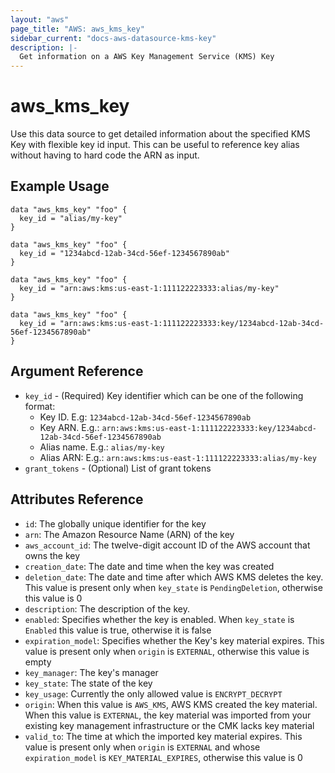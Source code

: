 ```yaml
---
layout: "aws"
page_title: "AWS: aws_kms_key"
sidebar_current: "docs-aws-datasource-kms-key"
description: |-
  Get information on a AWS Key Management Service (KMS) Key
---
```


# aws\_kms\_key

Use this data source to get detailed information about 
the specified KMS Key with flexible key id input. 
This can be useful to reference key alias 
without having to hard code the ARN as input.

## Example Usage

```hcl
data "aws_kms_key" "foo" {
  key_id = "alias/my-key"
}

data "aws_kms_key" "foo" {
  key_id = "1234abcd-12ab-34cd-56ef-1234567890ab"
}

data "aws_kms_key" "foo" {
  key_id = "arn:aws:kms:us-east-1:111122223333:alias/my-key"
}

data "aws_kms_key" "foo" {
  key_id = "arn:aws:kms:us-east-1:111122223333:key/1234abcd-12ab-34cd-56ef-1234567890ab"
}
```

## Argument Reference

* `key_id` - (Required) Key identifier which can be one of the following format:
  * Key ID. E.g: `1234abcd-12ab-34cd-56ef-1234567890ab`
  * Key ARN. E.g.: `arn:aws:kms:us-east-1:111122223333:key/1234abcd-12ab-34cd-56ef-1234567890ab`
  * Alias name. E.g.: `alias/my-key`
  * Alias ARN: E.g.: `arn:aws:kms:us-east-1:111122223333:alias/my-key`
* `grant_tokens` - (Optional) List of grant tokens

## Attributes Reference

* `id`: The globally unique identifier for the key
* `arn`: The Amazon Resource Name (ARN) of the key
* `aws_account_id`: The twelve-digit account ID of the AWS account that owns the key
* `creation_date`: The date and time when the key was created
* `deletion_date`: The date and time after which AWS KMS deletes the key. This value is present only when `key_state` is `PendingDeletion`, otherwise this value is 0
* `description`: The description of the key.
* `enabled`: Specifies whether the key is enabled. When `key_state` is `Enabled` this value is true, otherwise it is false
* `expiration_model`: Specifies whether the Key's key material expires. This value is present only when `origin` is `EXTERNAL`, otherwise this value is empty
* `key_manager`: The key's manager
* `key_state`: The state of the key
* `key_usage`: Currently the only allowed value is `ENCRYPT_DECRYPT`
* `origin`: When this value is `AWS_KMS`, AWS KMS created the key material. When this value is `EXTERNAL`, the key material was imported from your existing key management infrastructure or the CMK lacks key material
* `valid_to`: The time at which the imported key material expires. This value is present only when `origin` is `EXTERNAL` and whose `expiration_model` is `KEY_MATERIAL_EXPIRES`, otherwise this value is 0